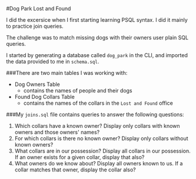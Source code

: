 #Dog Park Lost and Found

I did the excersice when I first starting learning PSQL syntax. I did it mainly to practice join queries.

The challenge was to match missing dogs with their owners user plain SQL queries.

I started by generating a database called `dog_park` in the CLI, and imported the data provided to me in `schema.sql`.

###There are two main tables I was working with:
* Dog Owners Table
  * contains the names of people and their dogs
* Found Dog Collars Table
  * contains the names of the collars in the `Lost and Found` office

###My `joins.sql` file contains queries to answer the following questions:
1. Which collars have a known owner? Display only collars with known owners and those owners' names?
2. For which collars is there no known owner? Display only collars without known owners?
3. What collars are in our possession? Display all collars in our possession. If an owner exists for a given collar, display that also?
4. What owners do we know about? Display all owners known to us. If a collar matches that owner, display the collar also?
